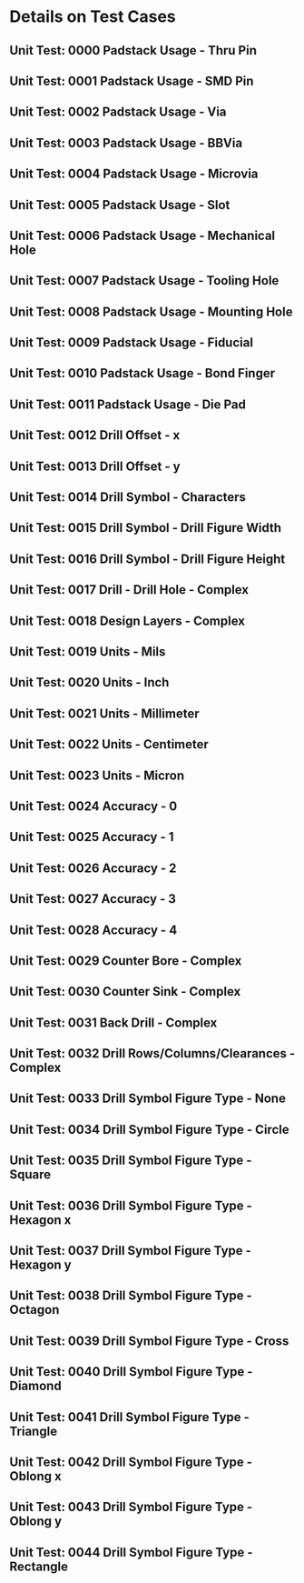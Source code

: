 # Details on Test Cases

## Unit Test: 0000 Padstack Usage - Thru Pin

## Unit Test: 0001 Padstack Usage - SMD Pin

## Unit Test: 0002 Padstack Usage - Via

## Unit Test: 0003 Padstack Usage - BBVia

## Unit Test: 0004 Padstack Usage - Microvia

## Unit Test: 0005 Padstack Usage - Slot

## Unit Test: 0006 Padstack Usage - Mechanical Hole

## Unit Test: 0007 Padstack Usage - Tooling Hole

## Unit Test: 0008 Padstack Usage - Mounting Hole

## Unit Test: 0009 Padstack Usage - Fiducial

## Unit Test: 0010 Padstack Usage - Bond Finger

## Unit Test: 0011 Padstack Usage - Die Pad

## Unit Test: 0012 Drill Offset - x

## Unit Test: 0013 Drill Offset - y

## Unit Test: 0014 Drill Symbol - Characters

## Unit Test: 0015 Drill Symbol - Drill Figure Width

## Unit Test: 0016 Drill Symbol - Drill Figure Height

## Unit Test: 0017 Drill - Drill Hole - Complex

## Unit Test: 0018 Design Layers - Complex

## Unit Test: 0019 Units - Mils

## Unit Test: 0020 Units - Inch

## Unit Test: 0021 Units - Millimeter

## Unit Test: 0022 Units - Centimeter

## Unit Test: 0023 Units - Micron

## Unit Test: 0024 Accuracy - 0

## Unit Test: 0025 Accuracy - 1

## Unit Test: 0026 Accuracy - 2

## Unit Test: 0027 Accuracy - 3

## Unit Test: 0028 Accuracy - 4

## Unit Test: 0029 Counter Bore - Complex

## Unit Test: 0030 Counter Sink - Complex

## Unit Test: 0031 Back Drill - Complex

## Unit Test: 0032 Drill Rows/Columns/Clearances - Complex

## Unit Test: 0033 Drill Symbol Figure Type - None

## Unit Test: 0034 Drill Symbol Figure Type - Circle

## Unit Test: 0035 Drill Symbol Figure Type - Square

## Unit Test: 0036 Drill Symbol Figure Type - Hexagon x

## Unit Test: 0037 Drill Symbol Figure Type - Hexagon y

## Unit Test: 0038 Drill Symbol Figure Type - Octagon

## Unit Test: 0039 Drill Symbol Figure Type - Cross

## Unit Test: 0040 Drill Symbol Figure Type - Diamond

## Unit Test: 0041 Drill Symbol Figure Type - Triangle

## Unit Test: 0042 Drill Symbol Figure Type - Oblong x

## Unit Test: 0043 Drill Symbol Figure Type - Oblong y

## Unit Test: 0044 Drill Symbol Figure Type - Rectangle
